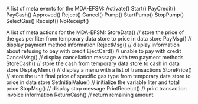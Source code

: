 A list of meta events for the MDA-EFSM:
Activate()
Start()
PayCredit()
PayCash()
Approved()
Reject()
Cancel()
Pump()
StartPump()
StopPump()
SelectGas()
Receipt()
NoReceipt()



A list of meta actions for the MDA-EFSM:
StoreData()			// store the price of the gas per liter from temporary data store to price in data store
PayMsg()				// display payment method information
RejectMsg()			// display information about refusing to pay with credit
EjectCard()			// unable to pay with credit
CancelMsg()			// display cancellation message with two payment methods
StoreCash() 		// store the cash from temporary data store to cash in data store
DisplayMenu()			// display a menu with a list of transactions
StorePrice()		// store the unit final price of specific gas type from temporary data store to price in data store
SetInitialValue()	// initialize the variable liter and total price
StopMsg()			// display stop message
PrintReceipt()			// print transaction invoice information
ReturnCash()			// return remaining amount







